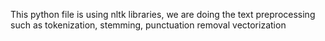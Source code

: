 This python file is using nltk libraries, we are doing the text preprocessing such as tokenization, stemming, punctuation removal
vectorization
